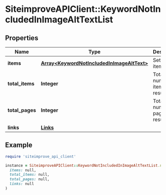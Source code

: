 # SiteimproveAPIClient::KeywordNotIncludedInImageAltTextList

## Properties

| Name | Type | Description | Notes |
| ---- | ---- | ----------- | ----- |
| **items** | [**Array&lt;KeywordNotIncludedInImageAltText&gt;**](KeywordNotIncludedInImageAltText.md) | Set of items. |  |
| **total_items** | **Integer** | Total number of items in result set. |  |
| **total_pages** | **Integer** | Total number of pages in result set. |  |
| **links** | [**Links**](Links.md) |  | [optional] |

## Example

```ruby
require 'siteimprove_api_client'

instance = SiteimproveAPIClient::KeywordNotIncludedInImageAltTextList.new(
  items: null,
  total_items: null,
  total_pages: null,
  links: null
)
```

